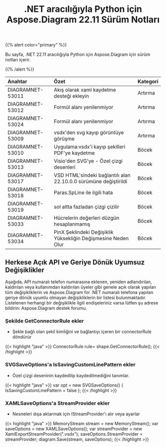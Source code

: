 ﻿---
title: .NET aracılığıyla Python için Aspose.Diagram 22.11 Sürüm Notları
type: docs
weight: 16
url: /tr/python-net/aspose-diagram-for-python-via-net-22-11-release-notes/
---
{{% alert color="primary" %}} 

Bu sayfa, .NET 22.11 aracılığıyla Python için Aspose.Diagram için sürüm notları içerir.

{{% /alert %}} 

|**Anahtar**|**Özet**|**Kategori**|
|:- |:- |:- |
|DIAGRAMNET-53011|Akış olarak xaml kaydetme desteği ekleyin|Artırma|
|DIAGRAMNET-53012|Formül alanı yenilenmiyor|Artırma|
|DIAGRAMNET-53024|Formül alanı yenilenmiyor|Artırma|
|DIAGRAMNET-53009|vsdx'den svg kayıp görüntüye görüşme|Artırma|
|DIAGRAMNET-53010|Uygulama:vsdx'i kayıp şekilleri PDF'ye kaydetme|Böcek|
|DIAGRAMNET-53013|Visio'den SVG'ye - Özel çizgi desenleri|Böcek|
|DIAGRAMNET-53017|VSD HTML'sindeki bağlantılı alan 22.10.0.0 sürümüne değiştirildi|Böcek|
|DIAGRAMNET-53018|Paras.SpLine ile ilgili hata|Böcek|
|DIAGRAMNET-53019|sol altta fazladan çizgi çizilir|Böcek|
|DIAGRAMNET-53033|Hücrelerin değerleri düzgün hesaplanmamış|Böcek|
|DIAGRAMNET-53034|PinX Şeklindeki Değişiklik Yüksekliğin Değişmesine Neden Olur|Böcek|

## **Herkese Açık API ve Geriye Dönük Uyumsuz Değişiklikler**
Aşağıda, API numaralı telefon numarasına eklenen, yeniden adlandırılan, kaldırılan veya kullanımdan kaldırılan üyeler gibi genele açık olarak yapılan tüm değişikliklerin ve Aspose.Diagram for .NET numaralı telefona yapılan geriye dönük uyumlu olmayan değişikliklerin bir listesi bulunmaktadır. Listelenen herhangi bir değişiklikle ilgili endişeleriniz varsa lütfen şu adrese bildirin: Aspose.Diagram destek forumu.

### **Şekilde GetConnectorRule ekler**
- Şekle bağlı olan şekil kimliğini ve bağlantıyı içeren bir connectorRule döndürür

{{< highlight "java" >}}
ConnectorRule rule= shape.GetConnectorRule();
{{< /highlight >}}

### **SVGSaveOptions'a IsSavingCustomLinePattern ekler**
- Özel çizgi deseninin kaydedilip kaydedilmediğini tanımlar.

{{< highlight "java" >}}
var opt = new SVGSaveOptions()
{
     IsSavingCustomLinePattern = false
};
{{< /highlight >}}

### **XAMLSaveOptions'a StreamProvider ekler**
- Nesneleri dışa aktarmak için IStreamProvider'ı alır veya ayarlar

{{< highlight "java" >}}
MemoryStream stream = new MemoryStream();
var saveOptions = new XAMLSaveOptions();
var streamProvider = new XamlExportStreamProvider(".vsdx");
saveOptions.StreamProvider = streamProvider;
diagram.Save(stream, saveOptions);
{{< /highlight >}}